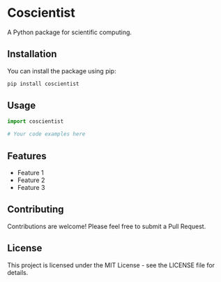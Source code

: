 # Coscientist

A Python package for scientific computing.

## Installation

You can install the package using pip:

```bash
pip install coscientist
```

## Usage

```python
import coscientist

# Your code examples here
```

## Features

- Feature 1
- Feature 2
- Feature 3

## Contributing

Contributions are welcome! Please feel free to submit a Pull Request.

## License

This project is licensed under the MIT License - see the LICENSE file for details. 